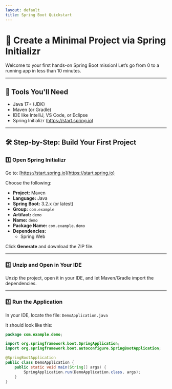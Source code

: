 ```yaml
---
layout: default
title: Spring Boot Quickstart
---
```


# 🏁 Create a Minimal Project via Spring Initializr

Welcome to your first hands-on Spring Boot mission! Let’s go from 0 to a running app in less than 10 minutes.

---

## 🧰 Tools You'll Need

- Java 17+ (JDK)
- Maven (or Gradle)
- IDE like IntelliJ, VS Code, or Eclipse
- Spring Initializr (https://start.spring.io)

---

## 🛠 Step-by-Step: Build Your First Project

### 1️⃣ Open Spring Initializr

Go to: [https://start.spring.io](https://start.spring.io)

Choose the following:

- **Project:** Maven
- **Language:** Java
- **Spring Boot:** 3.2.x (or latest)
- **Group:** `com.example`
- **Artifact:** `demo`
- **Name:** `demo`
- **Package Name:** `com.example.demo`
- **Dependencies:**
  - Spring Web

Click **Generate** and download the ZIP file.

---

### 2️⃣ Unzip and Open in Your IDE

Unzip the project, open it in your IDE, and let Maven/Gradle import the dependencies.

---

### 3️⃣ Run the Application

In your IDE, locate the file: `DemoApplication.java`

It should look like this:

```java
package com.example.demo;

import org.springframework.boot.SpringApplication;
import org.springframework.boot.autoconfigure.SpringBootApplication;

@SpringBootApplication
public class DemoApplication {
    public static void main(String[] args) {
        SpringApplication.run(DemoApplication.class, args);
    }
}
